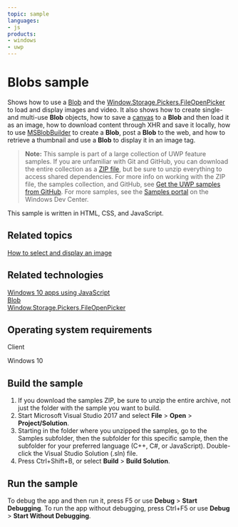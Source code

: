 ```yaml
---
topic: sample
languages:
- js
products:
- windows
- uwp
---
```


<!---
  category: Data
  samplefwlink: http://go.microsoft.com/fwlink/p/?LinkId=620573
--->

# Blobs sample

Shows how to use a [Blob](http://msdn.microsoft.com/library/windows/apps/hh453178) and the 
[Window.Storage.Pickers.FileOpenPicker](http://msdn.microsoft.com/library/windows/apps/br207847) to load and display images and video. 
It also shows how to create single- and multi-use **Blob** objects, how to save a [canvas](http://msdn.microsoft.com/library/windows/apps/hh465734) 
to a **Blob** and then load it as an image, how to download content through XHR and save it locally, how to use 
[MSBlobBuilder](http://msdn.microsoft.com/library/windows/apps/hh779016) to create a **Blob**, post a **Blob** to the web, and how to retrieve a 
thumbnail and use a **Blob** to display it in an image tag.

> **Note:** This sample is part of a large collection of UWP feature samples. 
> If you are unfamiliar with Git and GitHub, you can download the entire collection as a 
> [ZIP file](https://github.com/Microsoft/Windows-universal-samples/archive/master.zip), but be 
> sure to unzip everything to access shared dependencies. For more info on working with the ZIP file, 
> the samples collection, and GitHub, see [Get the UWP samples from GitHub](https://aka.ms/ovu2uq). 
> For more samples, see the [Samples portal](https://aka.ms/winsamples) on the Windows Dev Center. 

This sample is written in HTML, CSS, and JavaScript.

Related topics
--------------

[How to select and display an image](http://msdn.microsoft.com/library/windows/apps/hh465499)  

Related technologies
--------------------

[Windows 10 apps using JavaScript](http://msdn.microsoft.com/library/windows/apps/br211385)  
[Blob](http://msdn.microsoft.com/library/windows/apps/hh453178)  
[Window.Storage.Pickers.FileOpenPicker](http://msdn.microsoft.com/library/windows/apps/br207847)  

Operating system requirements
-----------------------------

Client

Windows 10

Build the sample
----------------

1. If you download the samples ZIP, be sure to unzip the entire archive, not just the folder with the sample you want to build. 
2. Start Microsoft Visual Studio 2017 and select **File** \> **Open** \> **Project/Solution**.
3. Starting in the folder where you unzipped the samples, go to the Samples subfolder, then the subfolder for this specific sample, then the subfolder for your preferred language (C++, C#, or JavaScript). Double-click the Visual Studio Solution (.sln) file.
4. Press Ctrl+Shift+B, or select **Build** \> **Build Solution**.

Run the sample
--------------

To debug the app and then run it, press F5 or use **Debug** \> **Start Debugging**. To run the app without debugging, press Ctrl+F5 or use **Debug** \> **Start Without Debugging**.

